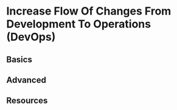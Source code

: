 # Increase Flow Of Changes From Development To Operations (DevOps)

## Basics


## Advanced


## Resources